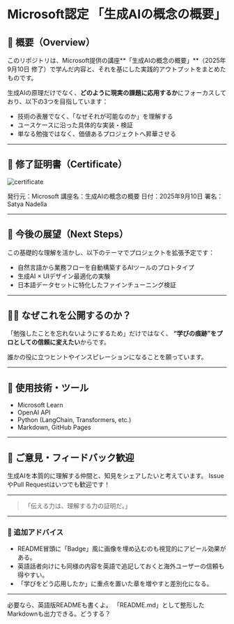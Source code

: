 # Microsoft認定 「生成AIの概念の概要」

## 🧠 概要（Overview）

このリポジトリは、Microsoft提供の講座\*\*「生成AIの概念の概要」\*\*（2025年9月10日 修了）で学んだ内容と、それを基にした実践的アウトプットをまとめたものです。

生成AIの原理だけでなく、**どのように現実の課題に応用するか**にフォーカスしており、以下の3つを目指しています：

* 技術の表層でなく、「なぜそれが可能なのか」を理解する
* ユースケースに沿った具体的な実装・検証
* 単なる勉強ではなく、価値あるプロジェクトへ昇華させる

---

## 📜 修了証明書（Certificate）

![certificate](/mnt/data/469CDC00-2121-4BCA-8E32-DA6D33D9F96E.jpeg)

発行元：Microsoft
講座名：生成AIの概念の概要
日付：2025年9月10日
署名：Satya Nadella

---

## 🚀 今後の展望（Next Steps）

この基礎的な理解を活かし、以下のテーマでプロジェクトを拡張予定です：

* 自然言語から業務フローを自動構築するAIツールのプロトタイプ
* 生成AI × UIデザイン最適化の実験
* 日本語データセットに特化したファインチューニング検証

---

## 🙋‍♂️ なぜこれを公開するのか？

「勉強したことを忘れないようにするため」だけではなく、
**“学びの痕跡”をプロとしての信頼に変えたい**からです。

誰かの役に立つヒントやインスピレーションになることを願っています。

---

## 📎 使用技術・ツール

* Microsoft Learn
* OpenAI API
* Python (LangChain, Transformers, etc.)
* Markdown, GitHub Pages

---

## 💬 ご意見・フィードバック歓迎

生成AIを本質的に理解する仲間と、知見をシェアしたいと考えています。
IssueやPull Requestはいつでも歓迎です！

---

> 「伝える力は、理解する力の証明だ。」

---

### 🔧 追加アドバイス

* README冒頭に「Badge」風に画像を埋め込むのも視覚的にアピール効果がある。
* 英語話者向けにも同様の内容を英語で追記しておくと海外ユーザーの信頼も得やすい。
* 「学びをどう応用したか」に重点を置いた章を増やすと差別化になる。

---

必要なら、英語版READMEも書くよ。
「README.md」として整形したMarkdownも出力できる。どうする？
